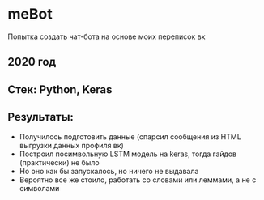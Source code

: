 # meBot
Попытка создать чат-бота на основе моих переписок вк

## 2020 год
## Стек: Python, Keras
## Результаты:
- Получилось подготовить данные (спарсил сообщения из HTML выгрузки данных профиля вк)
- Построил посимвольную LSTM модель на keras, тогда гайдов (практически) не было
- Но оно как бы запускалось, но ничего не выдавала
- Вероятно все же стоило, работать со словами или леммами, а не с символами
